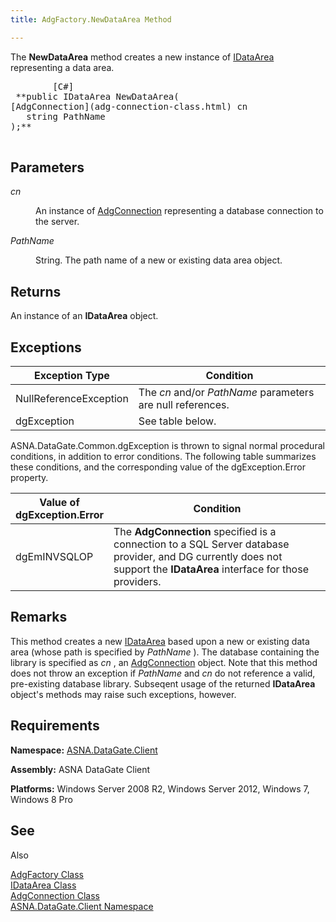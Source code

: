```yaml
---
title: AdgFactory.NewDataArea Method

---
```


The **NewDataArea** method creates a new instance of [IDataArea](idataarea-class.html) representing a data area.
<pre class="prettyprint">
        <span class="lang">[C#]</span>
 **public IDataArea NewDataArea(
[AdgConnection](adg-connection-class.html) cn
   string PathName
);** 
      </pre>


## Parameters

<dl>
        <dt />
</dl>

*cn* 
<dl>
        <dd>

An instance of [AdgConnection](adg-connection-class.html) representing a database connection to the server.
</dd>
        <dt />
</dl>

*PathName* 
<dl>
        <dd>

String. The path name of a new or existing data area object.
</dd>
</dl>

## Returns

An instance of an **IDataArea** object.
## Exceptions



| Exception Type | Condition |
| ---- | ---- |
| NullReferenceException | The *cn* and/or *PathName* parameters are null references. |
| dgException | See table below. |



ASNA.DataGate.Common.dgException is thrown to signal normal procedural conditions, in addition to error conditions. The following table summarizes these conditions, and the corresponding value of the dgException.Error property.


| Value of 								<br /> 								dgException.Error | Condition |
| ---- | ---- |
| dgEmINVSQLOP | The **AdgConnection** specified is a connection to a SQL Server database provider, and DG currently does not support the **IDataArea** interface for those providers. |



## Remarks

This method creates a new [IDataArea](idataarea-class.html) based upon a new or existing data area (whose path is specified by *PathName* ). The database containing the library is specified as *cn* , an [ AdgConnection](adg-connection-class-state-property.html) object. Note that this method does not throw an exception if *PathName* and *cn* do not reference a valid, pre-existing database library. Subseqent usage of the returned **IDataArea** object's methods may raise such exceptions, however. 
## Requirements

<span> **Namespace:** [ASNA.DataGate.Client](datagate-client-namespace.html) </span> 

<span> **Assembly:** ASNA DataGate Client</span> 

<span> **Platforms:** Windows Server 2008 R2, Windows Server 2012, Windows 7, Windows 8</span> Pro
## See 
Also


[AdgFactory Class](adg-factory-class.html)
      <br />
[IDataArea Class](idataarea-class.html)
      <br />
[AdgConnection Class](adg-connection-class.html)
      <br />
[ASNA.DataGate.Client Namespace](datagate-client-namespace.html)

